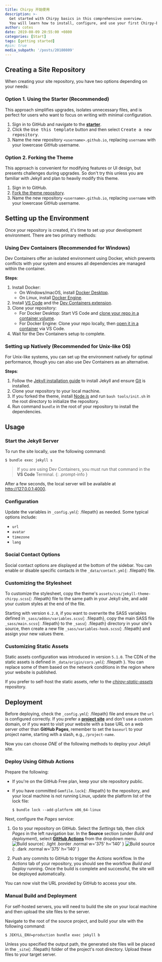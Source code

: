 ```yaml
---
title: Chirpy 开始使用
description: >-
  Get started with Chirpy basics in this comprehensive overview.
  You will learn how to install, configure, and use your first Chirpy-based website, as well as deploy it to a web server.
author: cotes
date: 2019-08-09 20:55:00 +0800
categories: [Start]
tags: [getting started]
#pin: true
media_subpath: '/posts/20180809'
---
```


## Creating a Site Repository

When creating your site repository, you have two options depending on your needs:

### Option 1. Using the Starter (Recommended)

This approach simplifies upgrades, isolates unnecessary files, and is perfect for users who want to focus on writing with minimal configuration.

1. Sign in to GitHub and navigate to the [**starter**][starter].
2. Click the <kbd>Use this template</kbd> button and then select <kbd>Create a new repository</kbd>.
3. Name the new repository `<username>.github.io`, replacing `username` with your lowercase GitHub username.

### Option 2. Forking the Theme

This approach is convenient for modifying features or UI design, but presents challenges during upgrades. So don't try this unless you are familiar with Jekyll and plan to heavily modify this theme.

1. Sign in to GitHub.
2. [Fork the theme repository](https://github.com/cotes2020/jekyll-theme-chirpy/fork).
3. Name the new repository `<username>.github.io`, replacing `username` with your lowercase GitHub username.

## Setting up the Environment

Once your repository is created, it's time to set up your development environment. There are two primary methods:

### Using Dev Containers (Recommended for Windows)

Dev Containers offer an isolated environment using Docker, which prevents conflicts with your system and ensures all dependencies are managed within the container.

**Steps**:

1. Install Docker:
   - On Windows/macOS, install [Docker Desktop][docker-desktop].
   - On Linux, install [Docker Engine][docker-engine].
2. Install [VS Code][vscode] and the [Dev Containers extension][dev-containers].
3. Clone your repository:
   - For Docker Desktop: Start VS Code and [clone your repo in a container volume][dc-clone-in-vol].
   - For Docker Engine: Clone your repo locally, then [open it in a container][dc-open-in-container] via VS Code.
4. Wait for the Dev Containers setup to complete.

### Setting up Natively (Recommended for Unix-like OS)

For Unix-like systems, you can set up the environment natively for optimal performance, though you can also use Dev Containers as an alternative.

**Steps**:

1. Follow the [Jekyll installation guide](https://jekyllrb.com/docs/installation/) to install Jekyll and ensure [Git](https://git-scm.com/) is installed.
2. Clone your repository to your local machine.
3. If you forked the theme, install [Node.js][nodejs] and run `bash tools/init.sh` in the root directory to initialize the repository.
4. Run command `bundle` in the root of your repository to install the dependencies.

## Usage

### Start the Jekyll Server

To run the site locally, use the following command:

```terminal
$ bundle exec jekyll s
```

> If you are using Dev Containers, you must run that command in the **VS Code** Terminal.
{: .prompt-info }

After a few seconds, the local server will be available at <http://127.0.0.1:4000>.

### Configuration

Update the variables in `_config.yml`{: .filepath} as needed. Some typical options include:

- `url`
- `avatar`
- `timezone`
- `lang`

### Social Contact Options

Social contact options are displayed at the bottom of the sidebar. You can enable or disable specific contacts in the `_data/contact.yml`{: .filepath} file.

### Customizing the Stylesheet

To customize the stylesheet, copy the theme's `assets/css/jekyll-theme-chirpy.scss`{: .filepath} file to the same path in your Jekyll site, and add your custom styles at the end of the file.

Starting with version `6.2.0`, if you want to overwrite the SASS variables defined in `_sass/addon/variables.scss`{: .filepath}, copy the main SASS file `_sass/main.scss`{: .filepath} to the `_sass`{: .filepath} directory in your site's source, then create a new file `_sass/variables-hook.scss`{: .filepath} and assign your new values there.

### Customizing Static Assets

Static assets configuration was introduced in version `5.1.0`. The CDN of the static assets is defined in `_data/origin/cors.yml`{: .filepath }. You can replace some of them based on the network conditions in the region where your website is published.

If you prefer to self-host the static assets, refer to the [_chirpy-static-assets_](https://github.com/cotes2020/chirpy-static-assets#readme) repository.

## Deployment

Before deploying, check the `_config.yml`{: .filepath} file and ensure the `url` is configured correctly. If you prefer a [**project site**](https://help.github.com/en/github/working-with-github-pages/about-github-pages#types-of-github-pages-sites) and don't use a custom domain, or if you want to visit your website with a base URL on a web server other than **GitHub Pages**, remember to set the `baseurl` to your project name, starting with a slash, e.g., `/project-name`.

Now you can choose _ONE_ of the following methods to deploy your Jekyll site.

### Deploy Using Github Actions

Prepare the following:

- If you're on the GitHub Free plan, keep your site repository public.
- If you have committed `Gemfile.lock`{: .filepath} to the repository, and your local machine is not running Linux, update the platform list of the lock file:

  ```console
  $ bundle lock --add-platform x86_64-linux
  ```

Next, configure the _Pages_ service:

1. Go to your repository on GitHub. Select the _Settings_ tab, then click _Pages_ in the left navigation bar. In the **Source** section (under _Build and deployment_), select [**GitHub Actions**][pages-workflow-src] from the dropdown menu.  
   ![Build source](pages-source-light.png){: .light .border .normal w='375' h='140' }
   ![Build source](pages-source-dark.png){: .dark .normal w='375' h='140' }

2. Push any commits to GitHub to trigger the _Actions_ workflow. In the _Actions_ tab of your repository, you should see the workflow _Build and Deploy_ running. Once the build is complete and successful, the site will be deployed automatically.

You can now visit the URL provided by GitHub to access your site.

### Manual Build and Deployment

For self-hosted servers, you will need to build the site on your local machine and then upload the site files to the server.

Navigate to the root of the source project, and build your site with the following command:

```console
$ JEKYLL_ENV=production bundle exec jekyll b
```

Unless you specified the output path, the generated site files will be placed in the `_site`{: .filepath} folder of the project's root directory. Upload these files to your target server.

[nodejs]: https://nodejs.org/
[starter]: https://github.com/cotes2020/chirpy-starter
[pages-workflow-src]: https://docs.github.com/en/pages/getting-started-with-github-pages/configuring-a-publishing-source-for-your-github-pages-site#publishing-with-a-custom-github-actions-workflow
[docker-desktop]: https://www.docker.com/products/docker-desktop/
[docker-engine]: https://docs.docker.com/engine/install/
[vscode]: https://code.visualstudio.com/
[dev-containers]: https://marketplace.visualstudio.com/items?itemName=ms-vscode-remote.remote-containers
[dc-clone-in-vol]: https://code.visualstudio.com/docs/devcontainers/containers#_quick-start-open-a-git-repository-or-github-pr-in-an-isolated-container-volume
[dc-open-in-container]: https://code.visualstudio.com/docs/devcontainers/containers#_quick-start-open-an-existing-folder-in-a-container
